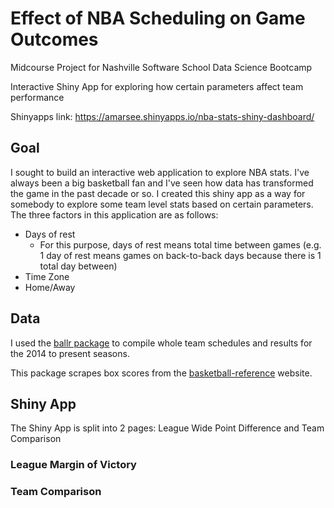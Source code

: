 # Effect of NBA Scheduling on Game Outcomes
Midcourse Project for Nashville Software School Data Science Bootcamp

Interactive Shiny App for exploring how certain parameters affect team performance

Shinyapps link: https://amarsee.shinyapps.io/nba-stats-shiny-dashboard/

## Goal

I sought to build an interactive web application to explore NBA stats. I've always been a big basketball fan and I've seen how data has transformed the game in the past decade or so. I created this shiny app as a way for somebody to explore some team level stats based on certain parameters. The three factors in this application are as follows:  
  * Days of rest  
    * For this purpose, days of rest means total time between games (e.g. 1 day of rest means games on back-to-back days because there is 1 total day between)  
  * Time Zone  
  * Home/Away  

## Data 

I used the [ballr package](https://cran.r-project.org/web/packages/ballr/ballr.pdf) to compile whole team schedules and results for the 2014 to present seasons.  

This package scrapes box scores from the [basketball-reference](https://www.basketball-reference.com/) website.

## Shiny App 

The Shiny App is split into 2 pages: League Wide Point Difference and Team Comparison

### League Margin of Victory


### Team Comparison
